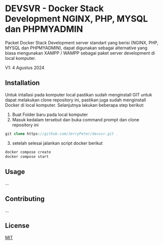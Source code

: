 # DEVSVR - Docker Stack Development NGINX, PHP, MYSQL dan PHPMYADMIN

Packet Docker Stack Development server standart yang berisi (NGINX, PHP, MYSQL dan PHPMYADMIN), dapat digunakan sebagai alternative yang biasa mengunakan XAMPP / WAMPP sebagai paket server development di local komputer.

V1: 4 Agustus 2024

## Installation
Untuk intallasi pada komputer local pastikan sudah menginstall GIT untuk dapat melakukan clone repository ini, pastikan juga sudah menginstall Docker di local komputer. Selanjutnya lakukan beberapa step berikut:

1. Buat Folder baru pada local komputer
2. Masuk kedalam tersebut dan buka command prompt dan clone repository ini 
```php
git clone https://github.com/JerryPeter/devsvr.git .
```
3. setelah selesai jalankan script docker berikut
```php
docker compose create
docker compose start
```


## Usage

...

## Contributing

...

## License

[MIT](https://choosealicense.com/licenses/mit/)